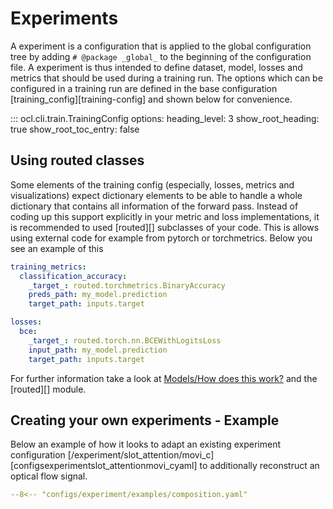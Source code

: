 # Experiments

A experiment is a configuration that is applied to the global configuration
tree by adding `# @package _global_` to the beginning of the configuration
file.  A experiment is thus intended to define dataset, model, losses and
metrics that should be used during a training run.  The options which can be
configured in a training run are defined in the base configuration
[training_config][training-config] and shown below for convenience.

::: ocl.cli.train.TrainingConfig
    options:
      heading_level: 3
      show_root_heading: true
      show_root_toc_entry: false


## Using routed classes
Some elements of the training config (especially, losses, metrics and
visualizations) expect dictionary elements to be able to handle a whole
dictionary that contains all information of the forward pass.  Instead of
coding up this support explicitly in your metric and loss implementations, it
is recommended to used [routed][] subclasses of your code.  This is allows
using external code for example from pytorch or torchmetrics.  Below you see an
example of this

```yaml title="configs/experiments/my_test_experiment.yaml"
training_metrics:
  classification_accuracy:
    _target_: routed.torchmetrics.BinaryAccuracy
    preds_path: my_model.prediction
    target_path: inputs.target

losses:
  bce:
    _target_: routed.torch.nn.BCEWithLogitsLoss
    input_path: my_model.prediction
    target_path: inputs.target
```

For further information take a look at [Models/How does this
work?](models.md#how-does-this-work) and the [routed][] module.


## Creating your own experiments - Example
Below an example of how it looks to adapt an existing experiment configuration
[/experiment/slot_attention/movi_c][configsexperimentslot_attentionmovi_cyaml]
to additionally reconstruct an optical flow signal.

```yaml title="configs/experiment/examples/composition.yaml"
--8<-- "configs/experiment/examples/composition.yaml"
```
